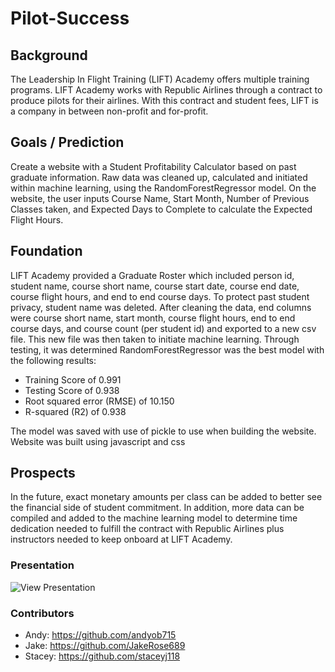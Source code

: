 # Pilot-Success

## Background

The Leadership In Flight Training (LIFT) Academy offers multiple training programs. LIFT Academy works with Republic Airlines through a contract to produce pilots for their airlines. With this contract and student fees, LIFT is a company in between non-profit and for-profit. 

## Goals / Prediction

Create a website with a Student Profitability Calculator based on past graduate information. Raw data was cleaned up, calculated and initiated within machine learning, using the RandomForestRegressor model. On the website, the user inputs Course Name, Start Month, Number of Previous Classes taken, and Expected Days to Complete to calculate the Expected Flight Hours.  


## Foundation

LIFT Academy provided a Graduate Roster which included person id, student name, course short name, course start date, course end date, course flight hours, and end to end course days. To protect past student privacy, student name was deleted. After cleaning the data, end columns were course short name, start month, course flight hours, end to end course days, and course count (per student id) and exported to a new csv file. This new file was then taken to initiate machine learning. Through testing, it was determined RandomForestRegressor was the best model with the following results: 
- Training Score of 0.991 
- Testing Score of 0.938 
- Root squared error (RMSE) of 10.150 
- R-squared (R2) of 0.938

The model was saved with use of pickle to use when building the website. Website was built using javascript and css 

## Prospects

In the future, exact monetary amounts per class can be added to better see the financial side of student commitment. In addition, more data can be compiled and added to the machine learning model to determine time dedication needed to fulfill the contract with Republic Airlines plus instructors needed to keep onboard at LIFT Academy. 

### Presentation 
![View Presentation](https://docs.google.com/presentation/d/1AoOeqrNQ7ZELtuqOkNGr0xmv0anaEUe-yoDIBlrvBks/edit?usp=sharing)

### Contributors

* Andy: https://github.com/andyob715
* Jake: https://github.com/JakeRose689
* Stacey: https://github.com/staceyj118 
